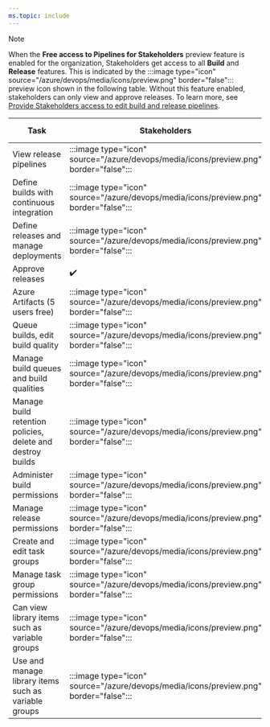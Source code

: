 ```yaml
---
ms.topic: include
---
```


<!--- Updated to support Azure DevOps Services + Azure DevOps Services Build and Release 

Administer build permissions
Delete build pipeline
Delete builds
Destroy builds
Edit build pipeline
Edit build quality
Manage build qualities
Manage build queue
Override check-in validation by build
Queue builds
Retain indefinitely
Stop builds
Update build information

View build pipeline
View builds


-->

> [!NOTE]   
>  When the **Free access to Pipelines for Stakeholders** preview feature is enabled for the organization, Stakeholders get access to all **Build** and **Release** features. This is indicated by the :::image type="icon" source="/azure/devops/media/icons/preview.png" border="false"::: preview icon shown in the following table. Without this feature enabled, stakeholders can only view and approve releases. To learn more, see [Provide Stakeholders access to edit build and release pipelines](../provide-stakeholder-pipeline-access.md).

|Task|Stakeholders|Readers|Contributors|Build Admins|Project Admins|Release Admins|
|----|------------|-------|------------|------------|--------------|--------------|
|View release pipelines|:::image type="icon" source="/azure/devops/media/icons/preview.png" border="false":::|✔️|✔️|✔️|✔️|✔️|
|Define builds with continuous integration|:::image type="icon" source="/azure/devops/media/icons/preview.png" border="false":::|  |✔️|✔️|✔️|
|Define releases and manage deployments|:::image type="icon" source="/azure/devops/media/icons/preview.png" border="false":::|  |✔️| |✔️|✔️|
|Approve releases|✔️|  |✔️|  |✔️|✔️</tr>
|Azure Artifacts (5 users free)|:::image type="icon" source="/azure/devops/media/icons/preview.png" border="false":::|  |✔️|  |✔️|✔️|
|Queue builds, edit build quality|:::image type="icon" source="/azure/devops/media/icons/preview.png" border="false":::| |✔️|✔️|✔️|
|Manage build queues and build qualities|:::image type="icon" source="/azure/devops/media/icons/preview.png" border="false":::|  |  |✔️|✔️|
|Manage build retention policies, delete and destroy builds|:::image type="icon" source="/azure/devops/media/icons/preview.png" border="false":::|  |✔️|✔️|✔️|
|Administer build permissions|:::image type="icon" source="/azure/devops/media/icons/preview.png" border="false":::|  |  |✔️|✔️|
|Manage release permissions|:::image type="icon" source="/azure/devops/media/icons/preview.png" border="false":::|  |  |  |✔️|✔️|
|Create and edit task groups |:::image type="icon" source="/azure/devops/media/icons/preview.png" border="false":::|  |✔️|✔️|✔️|✔️|
|Manage task group permissions|:::image type="icon" source="/azure/devops/media/icons/preview.png" border="false":::|  |  |✔️|✔️|✔️|
|Can view library items such as variable groups |:::image type="icon" source="/azure/devops/media/icons/preview.png" border="false":::|✔️|✔️|✔️|✔️|✔️|
|Use and manage library items such as variable groups |:::image type="icon" source="/azure/devops/media/icons/preview.png" border="false":::|  |  |✔️|✔️|✔️|